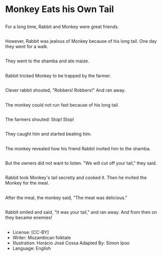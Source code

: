 # Monkey Eats his Own Tail

##
For a long time, Rabbit
and Monkey were great
friends.

##
However, Rabbit was
jealous of Monkey
because of his long tail.
One day they went for a
walk.

##
They went to the shamba and ate maize.

##
Rabbit tricked Monkey
to be trapped by the
farmer.

##
Clever rabbit shouted,
"Robbers! Robbers!"
And ran away.

##
The monkey could not
run fast because of his
long tail.

##
The farmers shouted:
Stop! Stop!

##
They caught him and
started beating him.

##
The monkey revealed
how his friend Rabbit
invited him to the
shamba.

##
But the owners did not
want to listen.
"We will cut off your
tail," they said.

##
Rabbit took Monkey's
tail secretly and cooked
it.
Then he invited the
Monkey for the meal.

##
After the meal, the
monkey said, "The
meat was delicious."

##
Rabbit smiled and said,
"It was your tail," and
ran away.
And from then on they
became enemies!

##
* License: [CC-BY]
* Writer: Mozambican folktale
* Illustration: Horácio José Cossa
Adapted By: Simon Ipoo
* Language: English

